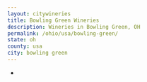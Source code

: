 ```yaml
---
layout: citywineries
title: Bowling Green Wineries
description: Wineries in Bowling Green, OH
permalink: /ohio/usa/bowling-green/
state: oh
county: usa
city: bowling green
---
```

-
